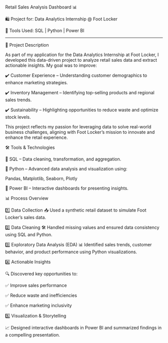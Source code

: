 Retail Sales Analysis Dashboard 📊

🛍 Project for: Data Analytics Internship @ Foot Locker

📅 Tools Used: SQL | Python | Power BI

____________________________________

📌 Project Description

As part of my application for the Data Analytics Internship at Foot Locker, I developed this data-driven project to analyze retail sales data and extract actionable insights. My goal was to improve:

✔️ Customer Experience – Understanding customer demographics to enhance marketing strategies.

✔️ Inventory Management – Identifying top-selling products and regional sales trends.

✔️ Sustainability – Highlighting opportunities to reduce waste and optimize stock levels.

This project reflects my passion for leveraging data to solve real-world business challenges, aligning with Foot Locker’s mission to innovate and enhance the retail experience.

🛠️ Tools & Technologies

🔹 SQL – Data cleaning, transformation, and aggregation.

🔹 Python – Advanced data analysis and visualization using:

Pandas,
Matplotlib, 
Seaborn, 
Plotly

🔹 Power BI – Interactive dashboards for presenting insights.

📊 Process Overview

1️⃣ Data Collection
📥 Used a synthetic retail dataset to simulate Foot Locker’s sales data.

2️⃣ Data Cleaning
🛠 Handled missing values and ensured data consistency using SQL and Python.

3️⃣ Exploratory Data Analysis (EDA)
📊 Identified sales trends, customer behavior, and product performance using Python visualizations.

4️⃣ Actionable Insights

🔍 Discovered key opportunities to:

✅ Improve sales performance

✅ Reduce waste and inefficiencies

✅ Enhance marketing inclusivity


5️⃣ Visualization & Storytelling

📈 Designed interactive dashboards in Power BI and summarized findings in a compelling presentation.

